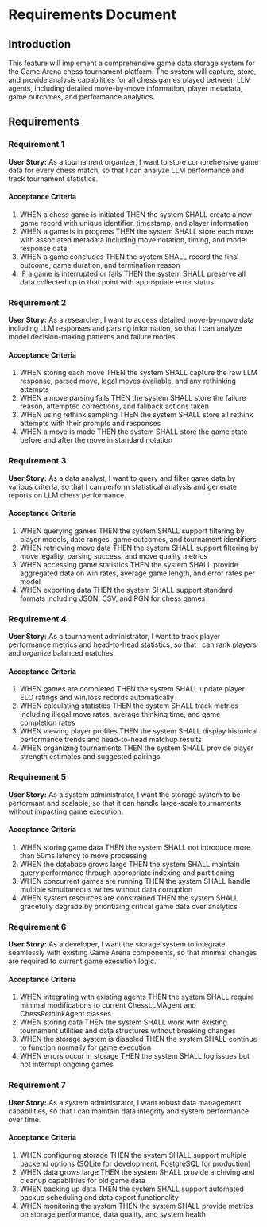 # Requirements Document

## Introduction

This feature will implement a comprehensive game data storage system for the Game Arena chess tournament platform. The system will capture, store, and provide analysis capabilities for all chess games played between LLM agents, including detailed move-by-move information, player metadata, game outcomes, and performance analytics.

## Requirements

### Requirement 1

**User Story:** As a tournament organizer, I want to store comprehensive game data for every chess match, so that I can analyze LLM performance and track tournament statistics.

#### Acceptance Criteria

1. WHEN a chess game is initiated THEN the system SHALL create a new game record with unique identifier, timestamp, and player information
2. WHEN a game is in progress THEN the system SHALL store each move with associated metadata including move notation, timing, and model response data
3. WHEN a game concludes THEN the system SHALL record the final outcome, game duration, and termination reason
4. IF a game is interrupted or fails THEN the system SHALL preserve all data collected up to that point with appropriate error status

### Requirement 2

**User Story:** As a researcher, I want to access detailed move-by-move data including LLM responses and parsing information, so that I can analyze model decision-making patterns and failure modes.

#### Acceptance Criteria

1. WHEN storing each move THEN the system SHALL capture the raw LLM response, parsed move, legal moves available, and any rethinking attempts
2. WHEN a move parsing fails THEN the system SHALL store the failure reason, attempted corrections, and fallback actions taken
3. WHEN using rethink sampling THEN the system SHALL store all rethink attempts with their prompts and responses
4. WHEN a move is made THEN the system SHALL store the game state before and after the move in standard notation

### Requirement 3

**User Story:** As a data analyst, I want to query and filter game data by various criteria, so that I can perform statistical analysis and generate reports on LLM chess performance.

#### Acceptance Criteria

1. WHEN querying games THEN the system SHALL support filtering by player models, date ranges, game outcomes, and tournament identifiers
2. WHEN retrieving move data THEN the system SHALL support filtering by move legality, parsing success, and move quality metrics
3. WHEN accessing game statistics THEN the system SHALL provide aggregated data on win rates, average game length, and error rates per model
4. WHEN exporting data THEN the system SHALL support standard formats including JSON, CSV, and PGN for chess games

### Requirement 4

**User Story:** As a tournament administrator, I want to track player performance metrics and head-to-head statistics, so that I can rank players and organize balanced matches.

#### Acceptance Criteria

1. WHEN games are completed THEN the system SHALL update player ELO ratings and win/loss records automatically
2. WHEN calculating statistics THEN the system SHALL track metrics including illegal move rates, average thinking time, and game completion rates
3. WHEN viewing player profiles THEN the system SHALL display historical performance trends and head-to-head matchup results
4. WHEN organizing tournaments THEN the system SHALL provide player strength estimates and suggested pairings

### Requirement 5

**User Story:** As a system administrator, I want the storage system to be performant and scalable, so that it can handle large-scale tournaments without impacting game execution.

#### Acceptance Criteria

1. WHEN storing game data THEN the system SHALL not introduce more than 50ms latency to move processing
2. WHEN the database grows large THEN the system SHALL maintain query performance through appropriate indexing and partitioning
3. WHEN concurrent games are running THEN the system SHALL handle multiple simultaneous writes without data corruption
4. WHEN system resources are constrained THEN the system SHALL gracefully degrade by prioritizing critical game data over analytics

### Requirement 6

**User Story:** As a developer, I want the storage system to integrate seamlessly with existing Game Arena components, so that minimal changes are required to current game execution logic.

#### Acceptance Criteria

1. WHEN integrating with existing agents THEN the system SHALL require minimal modifications to current ChessLLMAgent and ChessRethinkAgent classes
2. WHEN storing data THEN the system SHALL work with existing tournament utilities and data structures without breaking changes
3. WHEN the storage system is disabled THEN the system SHALL continue to function normally for game execution
4. WHEN errors occur in storage THEN the system SHALL log issues but not interrupt ongoing games

### Requirement 7

**User Story:** As a system administrator, I want robust data management capabilities, so that I can maintain data integrity and system performance over time.

#### Acceptance Criteria

1. WHEN configuring storage THEN the system SHALL support multiple backend options (SQLite for development, PostgreSQL for production)
2. WHEN data grows large THEN the system SHALL provide archiving and cleanup capabilities for old game data
3. WHEN backing up data THEN the system SHALL support automated backup scheduling and data export functionality
4. WHEN monitoring the system THEN the system SHALL provide metrics on storage performance, data quality, and system health